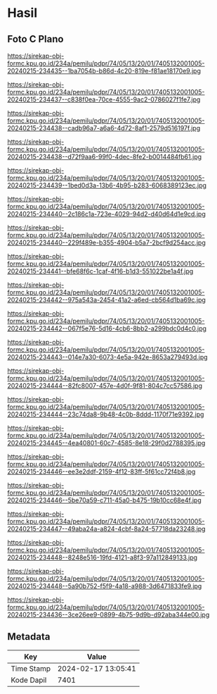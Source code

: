 # Hasil

## Foto C Plano

https://sirekap-obj-formc.kpu.go.id/234a/pemilu/pdpr/74/05/13/20/01/7405132001005-20240215-234435--1ba7054b-b86d-4c20-819e-f81ae18170e9.jpg

https://sirekap-obj-formc.kpu.go.id/234a/pemilu/pdpr/74/05/13/20/01/7405132001005-20240215-234437--c838f0ea-70ce-4555-9ac2-0786027f1fe7.jpg

https://sirekap-obj-formc.kpu.go.id/234a/pemilu/pdpr/74/05/13/20/01/7405132001005-20240215-234438--cadb96a7-a6a6-4d72-8af1-2579d516197f.jpg

https://sirekap-obj-formc.kpu.go.id/234a/pemilu/pdpr/74/05/13/20/01/7405132001005-20240215-234438--d72f9aa6-99f0-4dec-8fe2-b0014484fb61.jpg

https://sirekap-obj-formc.kpu.go.id/234a/pemilu/pdpr/74/05/13/20/01/7405132001005-20240215-234439--1bed0d3a-13b6-4b95-b283-6068389123ec.jpg

https://sirekap-obj-formc.kpu.go.id/234a/pemilu/pdpr/74/05/13/20/01/7405132001005-20240215-234440--2c186c1a-723e-4029-94d2-d40d64d1e9cd.jpg

https://sirekap-obj-formc.kpu.go.id/234a/pemilu/pdpr/74/05/13/20/01/7405132001005-20240215-234440--229f489e-b355-4904-b5a7-2bcf9d254acc.jpg

https://sirekap-obj-formc.kpu.go.id/234a/pemilu/pdpr/74/05/13/20/01/7405132001005-20240215-234441--bfe68f6c-1caf-4f16-b1d3-551022be1a4f.jpg

https://sirekap-obj-formc.kpu.go.id/234a/pemilu/pdpr/74/05/13/20/01/7405132001005-20240215-234442--975a543a-2454-41a2-a6ed-cb564d1ba69c.jpg

https://sirekap-obj-formc.kpu.go.id/234a/pemilu/pdpr/74/05/13/20/01/7405132001005-20240215-234442--067f5e76-5d16-4cb6-8bb2-a299bdc0d4c0.jpg

https://sirekap-obj-formc.kpu.go.id/234a/pemilu/pdpr/74/05/13/20/01/7405132001005-20240215-234443--014e7a30-6073-4e5a-942e-8653a279493d.jpg

https://sirekap-obj-formc.kpu.go.id/234a/pemilu/pdpr/74/05/13/20/01/7405132001005-20240215-234444--82fc8007-457e-4d0f-9f81-804c7cc57586.jpg

https://sirekap-obj-formc.kpu.go.id/234a/pemilu/pdpr/74/05/13/20/01/7405132001005-20240215-234444--23c74da8-9b48-4c0b-8ddd-1170f71e9392.jpg

https://sirekap-obj-formc.kpu.go.id/234a/pemilu/pdpr/74/05/13/20/01/7405132001005-20240215-234445--4ea40801-60c7-4585-8e18-29f0d2788395.jpg

https://sirekap-obj-formc.kpu.go.id/234a/pemilu/pdpr/74/05/13/20/01/7405132001005-20240215-234446--ee3e2ddf-2159-4f12-83ff-5f61cc72f4b8.jpg

https://sirekap-obj-formc.kpu.go.id/234a/pemilu/pdpr/74/05/13/20/01/7405132001005-20240215-234446--5be70a59-c711-45a0-b475-19b10cc68e4f.jpg

https://sirekap-obj-formc.kpu.go.id/234a/pemilu/pdpr/74/05/13/20/01/7405132001005-20240215-234447--49aba24a-a824-4cbf-8a24-57718da23248.jpg

https://sirekap-obj-formc.kpu.go.id/234a/pemilu/pdpr/74/05/13/20/01/7405132001005-20240215-234448--8248e516-19fd-4121-a8f3-97a112849133.jpg

https://sirekap-obj-formc.kpu.go.id/234a/pemilu/pdpr/74/05/13/20/01/7405132001005-20240215-234448--5a90b752-f5f9-4a18-a988-3d6471833fe9.jpg

https://sirekap-obj-formc.kpu.go.id/234a/pemilu/pdpr/74/05/13/20/01/7405132001005-20240215-234436--3ce26ee9-0899-4b75-9d9b-d92aba344e00.jpg


## Metadata

| Key        | Value               |
| ---------- | ------------------- |
| Time Stamp | 2024-02-17 13:05:41 |
| Kode Dapil | 7401                |




